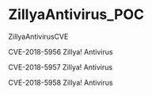 # ZillyaAntivirus_POC
ZillyaAntivirusCVE

CVE-2018-5956     Zillya! Antivirus

CVE-2018-5957     Zillya! Antivirus

CVE-2018-5958     Zillya! Antivirus

